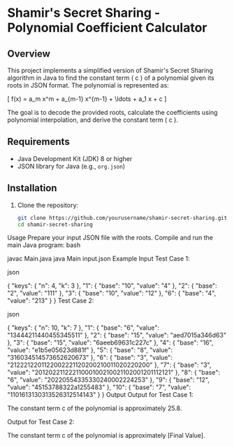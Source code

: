 # Shamir's Secret Sharing - Polynomial Coefficient Calculator

## Overview

This project implements a simplified version of Shamir's Secret Sharing algorithm in Java to find the constant term \( c \) of a polynomial given its roots in JSON format. The polynomial is represented as:

\[
f(x) = a_m x^m + a_{m-1} x^{m-1} + \ldots + a_1 x + c
\]

The goal is to decode the provided roots, calculate the coefficients using polynomial interpolation, and derive the constant term \( c \).

## Requirements

- Java Development Kit (JDK) 8 or higher
- JSON library for Java (e.g., `org.json`)

## Installation

1. Clone the repository:
   ```bash
   git clone https://github.com/yourusername/shamir-secret-sharing.git
   cd shamir-secret-sharing


Usage
Prepare your input JSON file with the roots.
Compile and run the main Java program:
bash

javac Main.java
java Main input.json
Example Input
Test Case 1:

json

{
    "keys": {
        "n": 4,
        "k": 3
    },
    "1": {
        "base": "10",
        "value": "4"
    },
    "2": {
        "base": "2",
        "value": "111"
    },
    "3": {
        "base": "10",
        "value": "12"
    },
    "6": {
        "base": "4",
        "value": "213"
    }
}
Test Case 2:

json

{
  "keys": {
    "n": 10,
    "k": 7
  },
  "1": {
    "base": "6",
    "value": "13444211440455345511"
  },
  "2": {
    "base": "15",
    "value": "aed7015a346d63"
  },
  "3": {
    "base": "15",
    "value": "6aeeb69631c227c"
  },
  "4": {
    "base": "16",
    "value": "e1b5e05623d881f"
  },
  "5": {
    "base": "8",
    "value": "316034514573652620673"
  },
  "6": {
    "base": "3",
    "value": "2122212201122002221120200210011020220200"
  },
  "7": {
    "base": "3",
    "value": "20120221122211000100210021102001201112121"
  },
  "8": {
    "base": "6",
    "value": "20220554335330240002224253"
  },
  "9": {
    "base": "12",
    "value": "45153788322a1255483"
  },
  "10": {
    "base": "7",
    "value": "1101613130313526312514143"
  }
}
Output
Output for Test Case 1:



The constant term c of the polynomial is approximately 25.8.

Output for Test Case 2:



The constant term c of the polynomial is approximately [Final Value].

